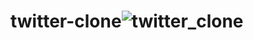 # twitter-clone![twitter_clone](https://github.com/akanshbende/twitter-clone/assets/76099756/23f2113c-fbe2-4aa9-8df4-43972d757688)
